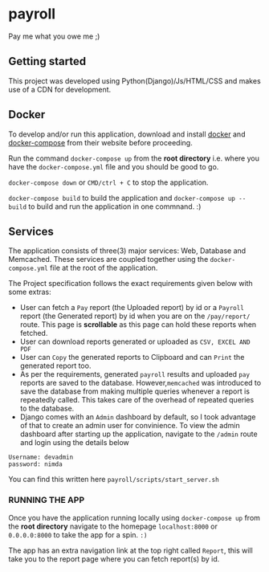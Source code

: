 # payroll

Pay me what you owe me ;)

## Getting started

This project was developed using Python(Django)/Js/HTML/CSS and makes use of a CDN for development.

## Docker

To develop and/or run this application, download and install [docker](https://www.docker.com/get-started) and [docker-compose](https://docs.docker.com/compose/install/) from their website before proceeding.

Run the command `docker-compose up` from the **root directory** i.e. where you have the `docker-compose.yml` file and you should be good to go.

`docker-compose down` or `CMD/ctrl + C` to stop the application.

`docker-compose build` to build the application and `docker-compose up --build`  to build and run the application in one commnand. :)

## Services

The application consists of three(3) major services: Web, Database and Memcached. These services are coupled together using the `docker-compose.yml` file at the root of the application.

The Project specification follows the exact requirements given below with some extras:

- User can fetch a `Pay` report (the Uploaded report) by id or a `Payroll` report (the Generated report) by id when you are on the `/pay/report/` route. This page is **scrollable** as this page can hold these reports when fetched.
- User can download reports generated or uploaded as `CSV, EXCEL AND PDF`
- User can `Copy` the generated reports to Clipboard and can `Print` the generated report too.
- As per the requirements, generated `payroll` results and uploaded `pay` reports are saved to the database. However,`memcached` was introduced to save the database from making multiple queries whenever a report is repeatedly called. This takes care of the overhead of repeated queries to the database.
- Django comes with an `Admin` dashboard by default, so I took advantage of that to create an admin user for convinience. To view the admin dashboard after starting up the application, navigate to the `/admin` route and login using the details below

```text
Username: devadmin
password: nimda
```

You can find this written here `payroll/scripts/start_server.sh`

### RUNNING THE APP

Once you have the application running locally using `docker-compose up` from the **root directory** navigate to the homepage `localhost:8000` or `0.0.0.0:8000` to take the app for a spin. `:)`

The app has an extra navigation link at the top right called `Report`, this will take you to the report page where you can fetch report(s) by id.
